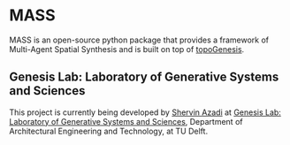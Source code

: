 # MASS

MASS is an open-source python package that provides a framework of Multi-Agent Spatial Synthesis and is built on top of [topoGenesis](https://topogenesis.readthedocs.io/). 


## Genesis Lab: Laboratory of Generative Systems and Sciences

This project is currently being developed by [Shervin Azadi](https://github.com/shervinazadi) at [Genesis Lab: Laboratory of Generative Systems and Sciences](https://genesis-lab.dev), Department of Architectural Engineering and Technology, at TU Delft.
